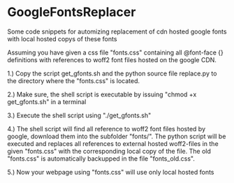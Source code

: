 # GoogleFontsReplacer
Some code snippets for automizing replacement of cdn hosted google fonts with local hosted copys of these fonts

Assuming you have given a css file "fonts.css" containing all @font-face {} definitions with references to woff2 font files hosted on the google CDN.

1.) Copy the script get_gfonts.sh and the python source file replace.py to the directory where the "fonts.css" is located.

2.) Make sure, the shell script is executable by issuing "chmod +x get_gfonts.sh" in a terminal

3.) Execute the shell script using "./get_gfonts.sh"

4.) The shell script will find all reference to woff2 font files hosted by google, download them into the subfolder "fonts/". The python script will be executed and replaces all references to external hosted woff2-files in the given "fonts.css" with the corresponding local copy of the file. The old "fonts.css" is automatically backupped in the file "fonts_old.css".

5.) Now your webpage using "fonts.css" will use only local hosted fonts
